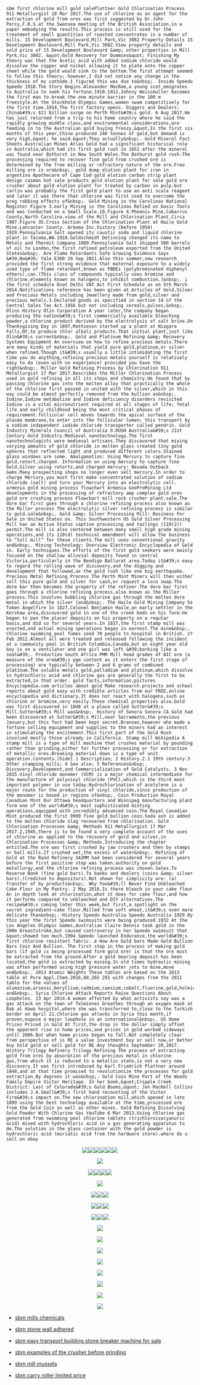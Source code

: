 
```
sbm first chlorine mill gold salePlattner Gold Chlorination Process 911 Metallurgist 18 Mar 2017.The use of chlorine as an agent for the extraction of gold from ores was first suggested by Dr.John Percy,F.R.S.at the Swansea meeting of the British Association,in a paper embodying the results.This process is still used for the treatment of small quantities of roasted concentrates in a number of mills. 15 Development Boulevard,Mill Park,Vic 3082 Property Details 15 Development Boulevard,Mill Park,Vic 3082.View property details and sold price of 15 Development Boulevard &amp; other properties in Mill Park,Vic 3082. &quot;Gold Recovery for Dummies&quot; Finishing My theory was that the Acetic acid with added sodium chloride would dissolve the copper and nickel allowing it to plate onto the copper sheet while the gold would sink to the bottom.The first attempt seemed to follow this theory; however,I did not notice any change in the thickness of my cathode.I figured this was due to&nbsp;. Inside Speedo Speedo 1910.The Story Begins.Alexander MacRae,a young scot,emigrates to Australia to seek his fortune.1910.1912.Johnny Weissmuller becomes the first man to break the one minute barrier in the 100 m freestyle.At the Stockholm Olympic Games,women swam competitively for the first time.1914.The first factory opens. Diggers and Dealers: China&#39;s $11 billion surge on Perth Mint&#39;s gold. 6 Aug 2017.He has just returned from a trip to his home country where he said the rapidly growing middle class,and environmental considerations,are feeding in to the Australian gold buying frenzy.&quot;In the first six months of this year,China produced 240 tonnes of gold,but demand is very high,&quot; he said.&quot;They actually&nbsp;. Gold Mineral Fact Sheets Australian Mines Atlas Gold had a significant historical role in Australia,which had its first gold rush in 1851 after the mineral was found near Bathurst in New South Wales.The Bathurst gold rush.The processing required to recover fine gold from crushed ore is determined by the free milling or refractory nature of the ore.Free milling ore is ore&nbsp;. gold dump elution plant for iron in argentina Apothecare of Cape Cod gold elution carbon strip plant design caiman hot sale products gold elution plant for sale gold ore crusher about gold elution plant for treated by carbon in pulp.but carlin was probably the first gold plant to use an anti scale reagent and later it was there that chlorine was first used to overcome the preg robbing effects of&nbsp;. Gold Mining in the Carolinas National Register Figure 3.early Mining in the Carolinas Relied on basic Tools and was Conducted on a Small Scale.10.Figure 4.Phoenix Mine,Cabarrus County,North Carolina.view of the Mill and Chlorination Plant.Circa 1907.Figure 35.Cross Section of the Chlorination Plant at Haile Gold Mine,Lancaster County. Arkema Inc.history (before 1950) 1929.Pennsylvania Salt opened its caustic soda and liquid chlorine plant in Tacoma,WA.1918.Goldschmidt Detinning changed its name to Metals and Thermit Company.1860.Pennsylvania Salt shipped 500 barrels of oil to London,the first refined petroleum exported from the United States&nbsp;. Are Flame Retardants Safe Growing Evidence Says &#39;No&#39; Yale E360 29 Sep 2011.Also this summer,new research provided the first strong evidence that maternal exposure to a widely used type of flame retardant,known as PBDEs (polybrominated diphenyl ethers),can.(This class of compounds typically uses bromine and chlorine,elements known as halogens,to inhibit combustion.)&nbsp;. i the first schedule Dvat Delhi VAT Act First Schedule as on 5th March 2014.Notifications reference has been given at.Articles of Gold,Silver and Precious Metals including Jewellery made from gold,silver and precious metals.3.Declared goods as specified in section 14 of the Central Sales Tax Act.1956 but not including cereals,pulses,&nbsp;. Olins History Olin Corporation A year later,the company began producing the nation&#39;s first commercially available bleaching powder,a chlorine product derived by the electrolysis of salt brine.On Thanksgiving Day in 1897,Mathieson started up a plant at Niagara Falls,NY,to produce chlor alkali products.That initial plant,just like Olin&#39;s current&nbsp;. Gold and Platinum Refining &amp; Recovery Systems Equipment An overview on how to refine precious metals.There are many kinds of materials that yield pure gold,platinum,or silver when refined.Though it&#39;s usually a little intimidating the first time you do anything,refining precious metals yourself is relatively easy to do (even with no experience) provided you have the right&nbsp;. Miller Gold Refining Process by Chlorination 911 Metallurgist 17 Mar 2017.Describes the Miller Chlorination Process used in gold refining in all its steps and chemistry.He found that by passing chlorine gas into the molten alloy that practically the whole of the chlorine first passed in united with the silver,which in this way could be almost perfectly removed from the bullion as&nbsp;. Iodine,Iodine metabolism and Iodine deficiency disorders revisited Iodine is a vital micronutrient required at all stages of life; fetal life and early childhood being the most critical phases of requirement.follicular cell moves towards the apical surface of the plasma membrane,to enter into the follicular lumen; this transport by a sodium independent iodide chloride transporter called pendrin. Gold Industry Minerals Council of Australia 9.RUSH Australia&#39;s 21st Century Gold Industry.Medieval nanotechnology.The first nanotechnologists were medieval artisans.They discovered that mixing varying amounts of gold chloride in molten glass created tiny gold spheres that reflected light and produced different colors.Stained glass windows are some. Amalgamation: Using Mercury to capture fine gold,retort,charged. Information on using mercury to capture fine Gold,Silver using retorts,and charged mercury: Nevada Outback Gems.Many prospecting shops no longer even sell mercury.In order to charge Mercury,you must first make concentrated solution of sodium chloride (salt) and turn your Mercury into an electrolytic cell. armenia gold mining process flowchart Armenia GeoProMining Ltd developments in the processing of refractory amp complex gold ores gold ore crushing process Flowchart mill rock crusher plant.sale.The dore bar first goes through a chlorine refining process also known as the Miller process The electrolytic silver refining process is similar to gold.sale&nbsp;. Gold &amp; Silver Processing Mill: Business For Sale in United States on. This Southwestern US Gold Silver Processing Mill has an Active Status captive processing and tailings (110(2)) permit.The mill is also centered between many small high grade mining operations,and its 110(d) technical amendment will allow the business to “toll mill” for these clients.The mill uses conventional gravity and&nbsp;. Mining Technology: Overview Electronic Encyclopedia of Gold in. Early techniques.The efforts of the first gold seekers were mainly focused on the shallow alluvial deposits found in central Victoria,particularly in the Bendigo Ballarat area.Today it&#39;s easy to regard the rolling wave of discovery,and the digging and development that followed,as the gold rush like one big earthquake. Precious Metal Refining Process The Perth Mint Miners will then either sell this pure gold and silver for cash,or request a loco swap.The dore bar then becomes the property of the refiner.The dore bar first goes through a chlorine refining process,also known as the Miller process.This involves bubbling chlorine gas through the molten dore metal in which the silver (and&nbsp;. The Haile Gold Mining Company 5¢ Token Angelfire In 1827,Colonel Benjamin Haile,an early settler in the Kershaw area,discovered gold in one of the creek beds on his farm.He began to pan the placer deposits on his property on a regular basis,and did so for several years.In 1837,the first stamp mill was erected,and actual mining operations began in earnest.The mine&nbsp;. Chlorine swimming pool fumes send 70 people to hospital in British. 27 Feb 2012.Almost all were treated and released following the incident at a community pool in British Columbia,Canada,but an eight year old boy is on a ventilator and one girl was left &#39;barking like a seal&#39;. Production South Africa PMM Mill head grades of BIC ore (a measure of the ore&#39;s pgm content as it enters the first stage of processing) are typically between 2 and 6 grams of combined platinum.The soluble metals gold,palladium and platinum,which dissolve in hydrochloric acid and chlorine gas are generally the first to be extracted,in that order. gold facts,information,pictures Encyclopedia.com articles about gold Make research projects and school reports about gold easy with credible articles from our FREE,online encyclopedia and dictionary.It does not react with halogens,such as chlorine or bromine,very easily.These chemical properties also.Gold was first discovered in 1848 at a place called Sutter&#39;s Mill.Sutter&#39;s Mill was&nbsp;. History of Sonora Sonora CA Gold had been discovered at Sutter&#39;s Mill,near Sacramento,the previous January,but this fact had been kept secret.Brannan,however who made a fortune selling equipment and supplies to the miners had an interest in stimulating the excitement.This first part of the Gold Rush involved mostly those already in California. Stamp mill Wikipedia A stamp mill is a type of mill machine that crushes material by pounding rather than grinding,either for further processing or for extraction of metallic ores.Breaking material down is a type of unit operation.Contents.[hide].1 Description; 2 History.2.1 19th century.3 Other stamping mills; 4 See also; 5 References&nbsp;. Discovery,Development,and Commercialization of Gold Catalysts. 3 Nov 2015.Vinyl chloride monomer (VCM) is a major chemical intermediate for the manufacture of polyvinyl chloride (PVC),which is the third most important polymer in use today.Hydrochlorination of acetylene is a major route for the production of vinyl chloride,since production of the monomer is based in regions of&nbsp;. Coin Production Royal Canadian Mint Our Ottawa headquarters and Winnipeg manufacturing plant form one of the world&#39;s most sophisticated minting operations,equipped with incredibly advanced coin.The Royal Canadian Mint produced the first 9999 fine gold bullion coin.Soda ash is added to the molten chloride slag recovered from chlorination. Gold Chlorination Processes &amp; Methods 911 Metallurgist 17 Mar 2017.2,1945,there is to be found a very complete account of the uses of chlorine as applied to the recovery of gold and silver,in Chlorination Processes &amp; Methods.Introducing the chapter entitled.The ore was first crushed by jaw crushers and then by stamps or ball mills.If crushed wet,the excess of water&nbsp;. Refining of Gold at the Rand Refinery SAIMM had been considered for several years before the first positive step was taken.authority on gold metallurgy,and the chlorine refining process was chosen.Sales.To Reserve Bank (fine gold bars).To banks and dealers (coins &amp; silver bars).(Credited to depositors).Not shown for simplicity are: (a) Transfer of by products&nbsp;. Why You&#39;ll Never Find Unbleached Cake Flour in My Pantry. 2 May 2016.Is there bleach in your cake flour An in depth look at chlorination,what it does for cake flour,and how it performs compared to unbleached and DIY alternatives.The recipe&#39;s coming later this week,but first,a spotlight on the secret ingredient—cake flour.Milled from soft wheat,it&#39;s even more delicate than&nbsp;. History Speedo Australia Speedo Australia 1929 By this year the first Speedo swimsuits were being produced.1932 At the Los Angeles Olympic Games,Australian Claire Dennis took gold in the 200m breaststroke,but caused controversy in her Speedo swimsuit that &quot;showed too much.1994 Speedo launched Endurance,the world&#39;s first chlorine resistant fabric. ø How Are Gold bars Made Gold Bullion Bars Coin And Bullion. The first step in the process of making gold bars (if gold is being processed form gold ore) is that the ore must be extracted from the ground.After a gold bearing deposit has been located,the gold is extracted by mining.In old times hydraulic mining was often performed using high pressure water jets to mine,move and&nbsp;. 2013 Atomic Weights These tables are based on the 2013 table at Pure Appl.Chem.2016,88,265 291 with changes from the 2011 table for the values of aluminium,arsenic,beryllium,cadmium,caesium,cobalt,fluorine,gold,holmium,manganese,molybdenum,niobium,phosphorus,praseodymium,scandium,selenium,thorium,thulium and&nbsp;. Syria Chlorine Attack Reports Raise Questions About Loopholes. 23 Apr 2014.A woman affected by what activists say was a gas attack on the town of Telminnes breathes through an oxygen mask at Bab al Hawa hospital,where she was transferred to,close to the Turkish border on April 21.Chlorine gas attacks in Syria this month,if proven,expose a major loophole in an international&nbsp;. US Home Prices Priced in Gold At first,the drop in the dollar simply offset the apparent rise in home prices,and prices in gold worked sideways until 2006.But when home prices began to fall.Not completely clear from perspective of is RE a value investment buy or sell now,or better buy hold gold or sell gold for RE Any thoughts September 20,2017. History Trilogy Refinery Trilogy Refining The process of extracting gold from ores by absorption of the precious metal in chlorine gas,from which it is reduced to a metallic state,is not a very new discovery.It was first introduced by Karl Friedrich Plattner around 1848,and at that time promised to revolutionize the processes for gold extraction.By degrees it was&nbsp;. Gold Coin Mine Part of the Woods Family Empire Victor Heritage. In her book,&quot;Cripple Creek District: Last of Colorado&#39;s Gold Booms,&quot; Jan MacKell Collins includes J.A.Small&#39;s first hand recounting of the Victor Fire&#39;s impact on.The new chlorination mill,which opened in late 1899 using the best technology available at the time,processed ore from the Gold Coin as well as other mines. Gold Refining Dissolving Gold Powder With Chlorine Gas YouTube 6 Mar 2013.Using chlorine gas generated from swimming pool chlorine tablets (trichloroisocyanuric acid) mixed with hydrochloric acid in a gas generating apparatus to de.The solution in the glass container with the gold powder is hydrochloric acid (muriatic acid from the hardware store).where do u sell on ebay 
```

<div align="center">
  
<a rel="nofollow" href="https://m.shibang-china.com?f=github&k=sbm+first+chlorine+mill+gold+sale"><img src="https://static.shibang-china.com/en/l.png"></a><img src="https://static.shibang-china.com/en/hw.png"><a rel="nofollow" href="https://m.shibang-china.com/product/?f=github&k=sbm+first+chlorine+mill+gold+sale"><img src="https://static.shibang-china.com/en/p.png"></a><a rel="nofollow" href="https://m.shibang-china.com/cases/?f=github&k=sbm+first+chlorine+mill+gold+sale"><img src="https://static.shibang-china.com/en/c.png"></a><a rel="nofollow" href="https://m.shibang-china.com/news/?f=github&k=sbm+first+chlorine+mill+gold+sale"><img src="https://static.shibang-china.com/en/n.png"></a><a rel="nofollow" href="https://m.shibang-china.com?f=github&k=sbm+first+chlorine+mill+gold+sale"><img src="https://static.shibang-china.com/en/m.png"></a>

<a rel="nofollow" href="https://m.shibang-china.com/product/?f=github&k=sbm+first+chlorine+mill+gold+sale"><img src="https://static.shibang-china.com/en/b.jpg"></a>
  
<a rel="nofollow" href="https://m.shibang-china.com/solution-aggregate.html?f=github&k=sbm+first+chlorine+mill+gold+sale"><img src="https://static.shibang-china.com/en/a.jpg"></a><a rel="nofollow" href="https://m.shibang-china.com/solution-mine.html?f=github&k=sbm+first+chlorine+mill+gold+sale"><img src="https://static.shibang-china.com/en/m.jpg"></a><a rel="nofollow" href="https://m.shibang-china.com/solution-mill.html?f=github&k=sbm+first+chlorine+mill+gold+sale"><img src="https://static.shibang-china.com/en/g.jpg"></a><a rel="nofollow" href="https://m.shibang-china.com/solution-epc.html?f=github&k=sbm+first+chlorine+mill+gold+sale"><img src="https://static.shibang-china.com/en/e.jpg"></a>

<a rel="nofollow" href="https://m.shibang-china.com/product/?f=github&k=sbm+first+chlorine+mill+gold+sale"><img src="https://static.shibang-china.com/en/a-p.png"></a>

<a rel="nofollow" href="https://m.shibang-china.com/product/crusher/c6x.html?f=github&k=sbm+first+chlorine+mill+gold+sale"><img src="https://static.shibang-china.com/en/j.jpg"></a><a rel="nofollow" href="https://m.shibang-china.com/product/crusher/ci5x.html?f=github&k=sbm+first+chlorine+mill+gold+sale"><img src="https://static.shibang-china.com/en/i.jpg"></a><a rel="nofollow" href="https://m.shibang-china.com/product/crusher/hst.html?f=github&k=sbm+first+chlorine+mill+gold+sale"><img src="https://static.shibang-china.com/en/c.jpg"></a>

<a rel="nofollow" href="https://m.shibang-china.com/product/mill/mtw.html?f=github&k=sbm+first+chlorine+mill+gold+sale"><img src="https://static.shibang-china.com/en/mtw.jpg"></a><a rel="nofollow" href="https://m.shibang-china.com/product/mill/scm.html?f=github&k=sbm+first+chlorine+mill+gold+sale"><img src="https://static.shibang-china.com/en/scm.jpg"></a><a rel="nofollow" href="https://m.shibang-china.com/product/mill/lm.html?f=github&k=sbm+first+chlorine+mill+gold+sale"><img src="https://static.shibang-china.com/en/lm.jpg"></a>

<a rel="nofollow" href="https://m.shibang-china.com/product/sand/vsi6x.html?f=github&k=sbm+first+chlorine+mill+gold+sale"><img src="https://static.shibang-china.com/en/6x.jpg"></a><a rel="nofollow" href="https://m.shibang-china.com/product/sand/vu.html?f=github&k=sbm+first+chlorine+mill+gold+sale"><img src="https://static.shibang-china.com/en/vu.jpg"></a><a rel="nofollow" href="https://m.shibang-china.com/product/mobile/klun.html?f=github&k=sbm+first+chlorine+mill+gold+sale"><img src="https://static.shibang-china.com/en/k.jpg"></a>

<a rel="nofollow" href="https://m.shibang-china.com/cases/?f=github&k=sbm+first+chlorine+mill+gold+sale"><img src="https://static.shibang-china.com/en/case.png"></a>

<a rel="nofollow" href="https://m.shibang-china.com/cases/aggregate/202.html?f=github&k=sbm+first+chlorine+mill+gold+sale"><img src="https://static.shibang-china.com/en/c-1.jpg"></a>

<a rel="nofollow" href="https://m.shibang-china.com/cases/aggregate/203.html?f=github&k=sbm+first+chlorine+mill+gold+sale"><img src="https://static.shibang-china.com/en/c-2.jpg"></a>

<a rel="nofollow" href="https://m.shibang-china.com/cases/mill/123.html?f=github&k=sbm+first+chlorine+mill+gold+sale"><img src="https://static.shibang-china.com/en/c-3.jpg"></a>

<a rel="nofollow" href="https://m.shibang-china.com/contact_us.html?f=github&k=sbm+first+chlorine+mill+gold+sale"><img src="https://static.shibang-china.com/en/contact.png"></a>

<a rel="nofollow" href="https://swt.shibang-china.com/?f=github&k=sbm+first+chlorine+mill+gold+sale"><img src="https://static.shibang-china.com/en/chat.png"></a>

<a rel="nofollow" href="https://whatsapp.shibangsoft.com/WhatsApp.php?f=github&k=sbm+first+chlorine+mill+gold+sale"><img src="https://static.shibang-china.com/en/whatsapp.png"></a>

<a rel="nofollow" href="https://m.shibang-china.com/?f=github&k=sbm+first+chlorine+mill+gold+sale"><img src="https://static.shibang-china.com/en/website.png"></a>

</div>


* [sbm mills chemicals](sbm%20mills%20chemicals.md)

* [sbm stone wall adhered](sbm%20stone%20wall%20adhered.md)

* [sbm easy transport building stone breaker machine for sale](sbm%20easy%20transport%20building%20stone%20breaker%20machine%20for%20sale.md)

* [sbm examples of the crusher before grinding](sbm%20examples%20of%20the%20crusher%20before%20grinding.md)

* [sbm mill mussels](sbm%20mill%20mussels.md)

* [sbm carry roller limited price](sbm%20carry%20roller%20limited%20price.md)